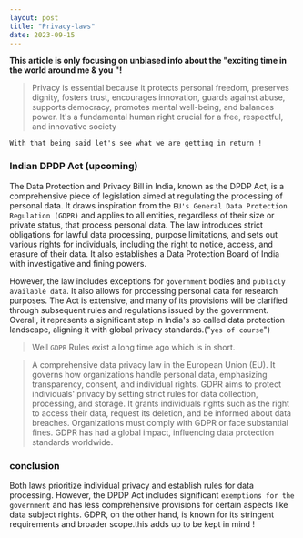 ```yaml
---
layout: post
title: "Privacy-laws"
date: 2023-09-15  
---
```


**This article is only focusing on unbiased info about the "exciting time in the world around me & you "!**


>Privacy is essential because it protects personal freedom, 
preserves dignity, fosters trust, encourages innovation, guards 
against abuse, supports democracy, promotes mental well-being, and 
balances power. It's a fundamental human right crucial for a free, 
respectful, and innovative society

 `With that being said let's see what we are getting in return !`

### Indian DPDP Act (upcoming)

The Data Protection and Privacy Bill in India, known as the DPDP 
Act, is a comprehensive piece of legislation aimed at regulating 
the processing of personal data. It draws inspiration from the 
`EU's General Data Protection Regulation (GDPR)` and applies to all 
entities, regardless of their size or private status, that 
process personal data. The law introduces strict obligations for 
lawful data processing, purpose limitations, and sets out various 
rights for individuals, including the right to notice, access, 
and erasure of their data. It also establishes a Data Protection 
Board of India with investigative and fining powers.

However, the law includes exceptions for `government` bodies and 
`publicly available data`. It also allows for processing personal 
data for research purposes. The Act is extensive, and many of its 
provisions will be clarified through subsequent rules and 
regulations issued by the government. Overall, it represents a 
significant step in India's so called data protection landscape, aligning 
it with global privacy standards.("`yes of course`")

>Well `GDPR` Rules exist a long time ago which is in short.

>A comprehensive data privacy law in the European Union (EU). It 
governs how organizations handle personal data, emphasizing 
transparency, consent, and individual rights. GDPR aims to protect 
individuals' privacy by setting strict rules for data collection, 
processing, and storage. It grants individuals rights such as the 
right to access their data, request its deletion, and be informed 
about data breaches. Organizations must comply with GDPR or face 
substantial fines. GDPR has had a global impact, influencing data 
protection standards worldwide.


### conclusion

Both laws prioritize individual privacy and establish rules for 
data processing. However, the DPDP Act includes significant 
`exemptions for the government` and has less comprehensive 
provisions for certain aspects like data subject rights. GDPR, on 
the other hand, is known for its stringent requirements and 
broader scope.this adds up to be kept in mind ! 


